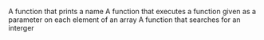 A function that prints a name
A function that executes a function given as a parameter on each element of an array
A function that searches for an interger

